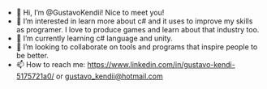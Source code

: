 - 👋 Hi, I’m @GustavoKendii! Nice to meet you!
- 👀 I’m interested in learn more about c# and it uses to improve my skills as programer. I love to produce games and learn about that industry too.
- 🌱 I’m currently learning c# language and unity.
- 💞️ I’m looking to collaborate on tools and programs that inspire people to be better.
- 📫 How to reach me: https://www.linkedin.com/in/gustavo-kendi-5175721a0/ or gustavo_kendii@hotmail.com

<!---
GustavoKendii/GustavoKendii is a ✨ special ✨ repository because its `README.md` (this file) appears on your GitHub profile.
You can click the Preview link to take a look at your changes.
--->
